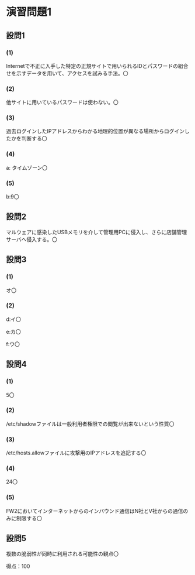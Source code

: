 # 演習問題1

## 設問1

### (1)

Internetで不正に入手した特定の正規サイトで用いられるIDとパスワードの組合せを示すデータを用いて、アクセスを試みる手法。〇

### (2)

他サイトに用いているパスワードは使わない。〇

### (3)

過去ログインしたIPアドレスからわかる地理的位置が異なる場所からログインしたかを判断する〇

### (4)

a: タイムゾーン〇

### (5)

b:9〇

## 設問2

マルウェアに感染したUSBメモリを介して管理用PCに侵入し、さらに店舗管理サーバへ侵入する。〇

## 設問3

### (1)

オ〇

### (2)

d:イ〇

e:カ〇

f:ウ〇

## 設問4

### (1)

5〇

### (2)

/etc/shadowファイルは一般利用者権限での閲覧が出来ないという性質〇

### (3)

/etc/hosts.allowファイルに攻撃用のIPアドレスを追記する〇

### (4)

24〇

### (5)

FW2においてインターネットからのインバウンド通信はN社とV社からの通信のみに制限する〇

## 設問5

複数の脆弱性が同時に利用される可能性の観点〇

得点：100
